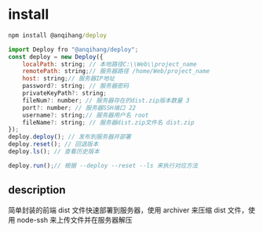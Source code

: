 # install

```cmd
npm install @anqihang/deploy
```

```js
import Deploy fro "@anqihang/deploy";
const deploy = new Deploy({
    localPath: string; // 本地路径C:\\Web\\project_name
    remotePath: string;// 服务器路径 /home/Web/project_name
    host: string;// 服务器IP地址
    password?: string; // 服务器密码
    privateKeyPath?: string;
    fileNum?: number; // 服务器存在的dist.zip版本数量 3
    port?: number; // 服务器SSH端口 22
    username?: string;// 服务器用户名 root
    fileName?: string; // 服务器dist.zip文件名 dist.zip
});
deploy.deploy(); // 发布到服务器并部署
deploy.reset(); // 回退版本
deploy.ls(); // 查看历史版本

deploy.run();// 根据 --deploy --reset --ls 来执行对应方法
```

## description

简单封装的前端 dist 文件快速部署到服务器，使用 archiver 来压缩 dist 文件，使用 node-ssh 来上传文件并在服务器解压
